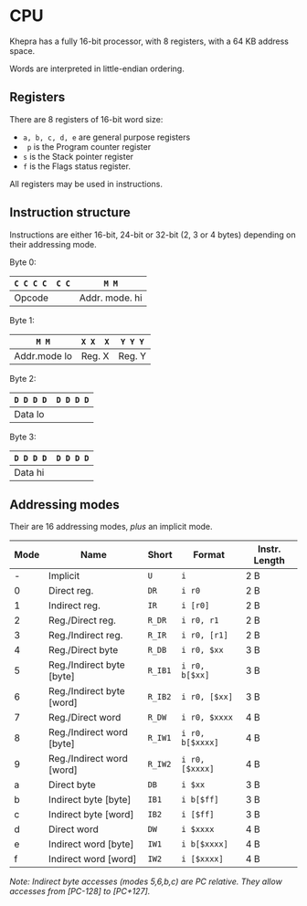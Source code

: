 CPU
===

Khepra has a fully 16-bit processor, with 8 registers, with a 64 KB address space.

Words are interpreted in little-endian ordering.

Registers
---
There are 8 registers of 16-bit word size:

- `a, b, c, d, e` are general purpose registers
- ` p` is the Program counter register
- `s` is the Stack pointer register
- `f` is the Flags status register.

All registers may be used in instructions.

Instruction structure
---
Instructions are either 16-bit, 24-bit or 32-bit (2, 3 or 4 bytes) depending on their addressing mode.

Byte 0:

| `C C C C  C C` | `M M` |
|---|---|
| Opcode | Addr. mode. hi |

Byte 1:

| `M M` | `X X  X` | `Y Y Y` |
|---|---|---|
| Addr.mode lo | Reg. X | Reg. Y |

Byte 2:

| `D D D D  D D D D` |
|---|
| Data lo |

Byte 3:

| `D D D D  D D D D` |
|---|
| Data hi |

Addressing modes
---

Their are 16 addressing modes, *plus* an implicit mode.

| Mode | Name | Short | Format | Instr. Length |
|------|------|-------|--------|---------------|
| - | Implicit | `U` | `i` | 2 B |
| 0 | Direct reg. | `DR` | `i r0` | 2 B |
| 1 | Indirect reg. | `IR` | `i [r0]` | 2 B |
| 2 | Reg./Direct reg. | `R_DR` | `i r0, r1` | 2 B |
| 3 | Reg./Indirect reg. | `R_IR` | `i r0, [r1]` | 2 B |
| 4 | Reg./Direct byte | `R_DB` | `i r0, $xx` | 3 B |
| 5 | Reg./Indirect byte [byte] | `R_IB1` | `i r0, b[$xx]` | 3 B |
| 6 | Reg./Indirect byte [word] | `R_IB2` | `i r0, [$xx]` | 3 B |
| 7 | Reg./Direct word | `R_DW` | `i r0, $xxxx` | 4 B |
| 8 | Reg./Indirect word [byte] | `R_IW1` | `i r0, b[$xxxx]` | 4 B |
| 9 | Reg./Indirect word [word] | `R_IW2` | `i r0, [$xxxx]` | 4 B |
| a | Direct byte | `DB` | `i $xx` | 3 B |
| b | Indirect byte [byte] | `IB1` | `i b[$ff]` | 3 B |
| c | Indirect byte [word] | `IB2` | `i [$ff]` | 3 B |
| d | Direct word | `DW` | `i $xxxx` | 4 B |
| e | Indirect word [byte] | `IW1` | `i b[$xxxx]` | 4 B |
| f | Indirect word [word] | `IW2` | `i [$xxxx]` | 4 B |

*Note: Indirect byte accesses (modes 5,6,b,c) are PC relative. They allow accesses from [PC-128] to [PC+127].*
